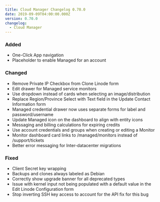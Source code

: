 ```yaml
---
title: Cloud Manager Changelog 0.70.0
date: 2019-09-09T04:00:00.000Z
version: 0.70.0
changelog:
  - Cloud Manager
---
```

### Added

* One-Click App navigation
* Placeholder to enable Managed for an account

### Changed

* Remove Private IP Checkbox from Clone Linode form
* Edit drawer for Managed service monitors
* Use dropdown instead of cards when selecting an image/distribution
* Replace Region/Province Select with Text field in the Update Contact Information form
* Managed credential drawer now uses separate forms for label and password/username
* Update Managed icon on the dashboard to align with entity icons
* Messaging and billing calculations for expiring credits
* Use account credentials and groups when creating or editing a Monitor
* Monitor dashboard card links to /managed/monitors instead of /support/tickets
* Better error messaging for Inter-datacenter migrations

### Fixed

* Client Secret key wrapping
* Backups and clones always labeled as Debian
* Correctly show upgrade banner for all deprecated types
* Issue with kernel input not being populated with a default value in the Edit Linode Configuration form
* Stop inverting SSH key access to account for the API fix for this bug
